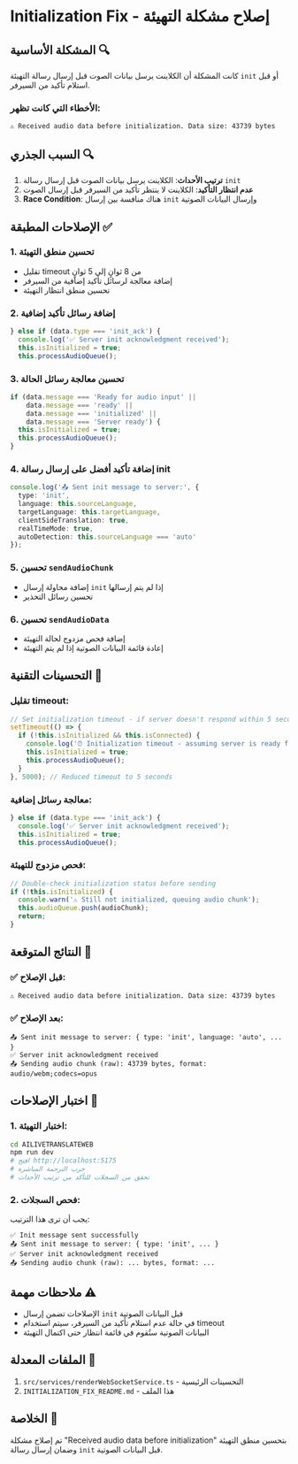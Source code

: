 # Initialization Fix - إصلاح مشكلة التهيئة

## المشكلة الأساسية 🔍

كانت المشكلة أن الكلاينت يرسل بيانات الصوت قبل إرسال رسالة التهيئة `init` أو قبل استلام تأكيد من السيرفر.

### الأخطاء التي كانت تظهر:
```
⚠️ Received audio data before initialization. Data size: 43739 bytes
```

## السبب الجذري 🔍

1. **ترتيب الأحداث**: الكلاينت يرسل بيانات الصوت قبل إرسال رسالة `init`
2. **عدم انتظار التأكيد**: الكلاينت لا ينتظر تأكيد من السيرفر قبل إرسال الصوت
3. **Race Condition**: هناك منافسة بين إرسال `init` وإرسال البيانات الصوتية

## الإصلاحات المطبقة ✅

### 1. تحسين منطق التهيئة
- تقليل timeout من 8 ثوانٍ إلى 5 ثوانٍ
- إضافة معالجة لرسائل تأكيد إضافية من السيرفر
- تحسين منطق انتظار التهيئة

### 2. إضافة رسائل تأكيد إضافية
```typescript
} else if (data.type === 'init_ack') {
  console.log('✅ Server init acknowledgment received');
  this.isInitialized = true;
  this.processAudioQueue();
```

### 3. تحسين معالجة رسائل الحالة
```typescript
if (data.message === 'Ready for audio input' || 
    data.message === 'ready' || 
    data.message === 'initialized' || 
    data.message === 'Server ready') {
  this.isInitialized = true;
  this.processAudioQueue();
}
```

### 4. إضافة تأكيد أفضل على إرسال رسالة init
```typescript
console.log('📤 Sent init message to server:', {
  type: 'init',
  language: this.sourceLanguage,
  targetLanguage: this.targetLanguage,
  clientSideTranslation: true,
  realTimeMode: true,
  autoDetection: this.sourceLanguage === 'auto'
});
```

### 5. تحسين `sendAudioChunk`
- إضافة محاولة إرسال `init` إذا لم يتم إرسالها
- تحسين رسائل التحذير

### 6. تحسين `sendAudioData`
- إضافة فحص مزدوج لحالة التهيئة
- إعادة قائمة البيانات الصوتية إذا لم يتم التهيئة

## التحسينات التقنية 🔧

### تقليل timeout:
```typescript
// Set initialization timeout - if server doesn't respond within 5 seconds, assume it's ready
setTimeout(() => {
  if (!this.isInitialized && this.isConnected) {
    console.log('⏰ Initialization timeout - assuming server is ready for audio input');
    this.isInitialized = true;
    this.processAudioQueue();
  }
}, 5000); // Reduced timeout to 5 seconds
```

### معالجة رسائل إضافية:
```typescript
} else if (data.type === 'init_ack') {
  console.log('✅ Server init acknowledgment received');
  this.isInitialized = true;
  this.processAudioQueue();
```

### فحص مزدوج للتهيئة:
```typescript
// Double-check initialization status before sending
if (!this.isInitialized) {
  console.warn('⚠️ Still not initialized, queuing audio chunk');
  this.audioQueue.push(audioChunk);
  return;
}
```

## النتائج المتوقعة 🎯

### ✅ قبل الإصلاح:
```
⚠️ Received audio data before initialization. Data size: 43739 bytes
```

### ✅ بعد الإصلاح:
```
📤 Sent init message to server: { type: 'init', language: 'auto', ... }
✅ Server init acknowledgment received
📤 Sending audio chunk (raw): 43739 bytes, format: audio/webm;codecs=opus
```

## اختبار الإصلاحات 🧪

### 1. اختبار التهيئة:
```bash
cd AILIVETRANSLATEWEB
npm run dev
# افتح http://localhost:5175
# جرب الترجمة المباشرة
# تحقق من السجلات للتأكد من ترتيب الأحداث
```

### 2. فحص السجلات:
يجب أن ترى هذا الترتيب:
```
✅ Init message sent successfully
📤 Sent init message to server: { type: 'init', ... }
✅ Server init acknowledgment received
📤 Sending audio chunk (raw): ... bytes, format: ...
```

## ملاحظات مهمة ⚠️

- الإصلاحات تضمن إرسال `init` قبل البيانات الصوتية
- في حالة عدم استلام تأكيد من السيرفر، سيتم استخدام timeout
- البيانات الصوتية ستُقوم في قائمة انتظار حتى اكتمال التهيئة

## الملفات المعدلة 📝

1. `src/services/renderWebSocketService.ts` - التحسينات الرئيسية
2. `INITIALIZATION_FIX_README.md` - هذا الملف

## الخلاصة 🎯

تم إصلاح مشكلة "Received audio data before initialization" بتحسين منطق التهيئة وضمان إرسال رسالة `init` قبل البيانات الصوتية. 